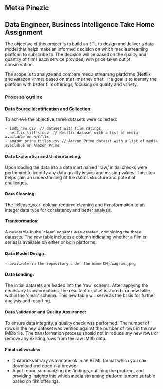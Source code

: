 ## Metka Pinezic 
## Data Engineer, Business Intelligence Take Home Assignment  


The objective of this project is to build an ETL to design and deliver a data model that helps make an informed decision on which media streaming platform to subscribe to. The decision will be based on the quality and quantity of films each service provides, with price taken out of consideration.

The scope is to analyze and compare media streaming platforms (Netflix and Amazon Prime) based on the films they offer. The goal is to identify the 
platform with better film offerings, focusing on quality and variety.


### Process outline

#### Data Source Identification and Collection:

  To achieve the objective, three datasets were collected:

    - imdb_raw.csv  // dataset with film ratings
    - netflix_titles.csv  // Netflix dataset with a list of media available on Netflix
    - amazon_prine_titles.csv // Amazon Prime dataset with a list of media available on Amazon Prime

#### Data Exploration and Understanding:

  Upon loading the data into a data mart named 'raw,' initial checks were performed to identify any data quality issues and missing values. This step   helps gain an understanding of the data's structure and potential challenges.

#### Data Cleaning:

  The 'release_year' column required cleaning and transformation to an integer data type for consistency and better analysis.

#### Transformation:

  A new table in the 'clean' schema was created, combining the three datasets. The new table includes a column indicating whether a film or series is available on either or both platforms.

#### Data Model Design:

    - available in the repository under the name DM_diagram.jpeg

#### Data Loading:

  The initial datasets are loaded into the 'raw' schema. After applying the necessary transformations, the resultant dataset is stored in a new table within the 'clean' schema. This new table will serve as the basis for further analysis and reporting.

#### Data Validation and Quality Assurance:

  To ensure data integrity, a quality check was performed. The number of rows in the new dataset was verified against the number of rows in the raw IMDb file. The transformation process should not introduce any new rows or remove any existing rows from the raw IMDb data.

#### Final deliverable:

- Databricks library as a notebook in an HTML format which you can download and open in a browser
- A pdf report summarizing the findings, outlining the problem, and providing insights into which media streaming platform is more suitable based on film offerings.
